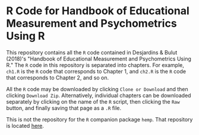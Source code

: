 # R Code for Handbook of Educational Measurement and Psychometrics Using R

This repository contains all the `R` code contained in Desjardins & Bulut (2018)'s "Handbook of Educational Measurement and Psychometrics Using R." The `R` code in this repository is separated into chapters. For example, `ch1.R` is the `R` code that corresponds to Chapter 1, and `ch2.R` is the `R` code that corresponds to Chapter 2, and so on. 

All the `R` code may be downloaded by clicking `Clone or Download` and then clicking `Download Zip`. Alternatively, individual chapters can be downloaded separately by clicking on the name of the `R` script, then clicking the `Raw` button, and finally saving that page as a `.R` file.

This is not the repository for the `R` companion package `hemp`. That repository is located [here](https://github.com/cddesja/hemp).
